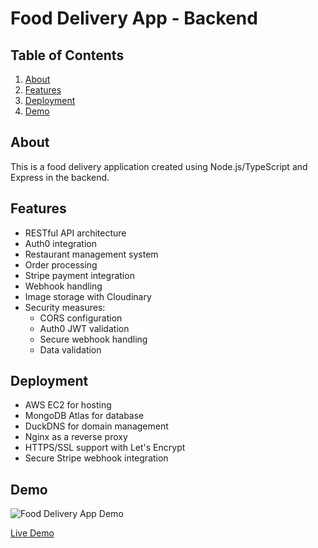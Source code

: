 # Food Delivery App - Backend

## Table of Contents

<ol>
  <li><a href="#about">About</a></li>
  <li><a href="#features">Features</a></li>
  <li><a href="#deployment">Deployment</a></li>
  <li><a href="#demo">Demo</a></li>
</ol>

## About

This is a food delivery application created using Node.js/TypeScript and Express in the backend.

## Features

- RESTful API architecture
- Auth0 integration
- Restaurant management system
- Order processing
- Stripe payment integration
- Webhook handling
- Image storage with Cloudinary
- Security measures:
  - CORS configuration
  - Auth0 JWT validation
  - Secure webhook handling
  - Data validation

## Deployment

- AWS EC2 for hosting
- MongoDB Atlas for database
- DuckDNS for domain management
- Nginx as a reverse proxy
- HTTPS/SSL support with Let's Encrypt
- Secure Stripe webhook integration

## Demo
![Food Delivery App Demo](https://res.cloudinary.com/dls9pinnl/image/upload/t_chatappresize/v1716250047/desertgo_vljrlt.jpg)

[Live Demo](https://fooddeli.duckdns.org)
